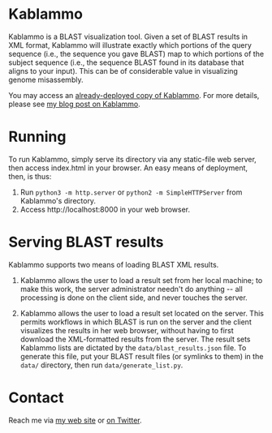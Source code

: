 Kablammo
========
Kablammo is a BLAST visualization tool. Given a set of BLAST results in XML
format, Kablammo will illustrate exactly which portions of the query sequence
(i.e., the sequence you gave BLAST) map to which portions of the subject
sequence (i.e., the sequence BLAST found in its database that aligns to your
input). This can be of considerable value in visualizing genome misassembly.

You may access an [already-deployed copy of Kablammo][kablammo]. For more
details, please see [my blog post on Kablammo][kablammo blog].


Running
=======
To run Kablammo, simply serve its directory via any static-file web server,
then access index.html in your browser. An easy means of deployment, then, is
thus:

1. Run `python3 -m http.server` or `python2 -m SimpleHTTPServer` from
   Kablammo's directory.
2. Access http://localhost:8000 in your web browser.


Serving BLAST results
=====================
Kablammo supports two means of loading BLAST XML results.

1. Kablammo allows the user to load a result set from her local machine; to
   make this work, the server administrator needn't do anything -- all processing
   is done on the client side, and never touches the server.

2. Kablammo allows the user to load a result set located on the server. This
   permits workflows in which BLAST is run on the server and the client visualizes
   the results in her web browser, without having to first download the
   XML-formatted results from the server. The result sets Kablammo lists are
   dictated by the `data/blast_results.json` file. To generate this file, put your
   BLAST result files (or symlinks to them) in the `data/` directory, then run
   `data/generate_list.py`.

Contact
=======
Reach me via [my web site][my site] or [on Twitter][my twitter].

[kablammo]: http://kablammo.wasmuthlab.org
[kablammo blog]: http://jeff.wintersinger.org/posts/2013/07/introducing-kablammo-a-blast-visualization-tool/
[my site]: http://jeff.wintersinger.org/
[my twitter]: http://twitter.com/jwintersinger
